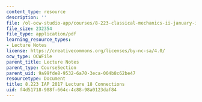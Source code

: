 ```yaml
---
content_type: resource
description: ''
file: /ol-ocw-studio-app/courses/8-223-classical-mechanics-ii-january-iap-2017/f4d51718988f664c4c8898a0123daf84_MIT8_223IAP17_Lec18.pdf
file_size: 232354
file_type: application/pdf
learning_resource_types:
- Lecture Notes
license: https://creativecommons.org/licenses/by-nc-sa/4.0/
ocw_type: OCWFile
parent_title: Lecture Notes
parent_type: CourseSection
parent_uid: 9a99fde8-9532-6a70-3eca-004b8c62be47
resourcetype: Document
title: 8.223 IAP 2017 Lecture 18 Connections
uid: f4d51718-988f-664c-4c88-98a0123daf84
---
```

